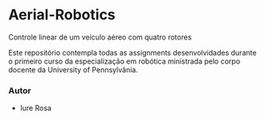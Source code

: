 # Aerial-Robotics
Controle linear de um veículo aéreo com quatro rotores

Este repositório contempla todas as assignments desenvolvidades durante o primeiro curso da especialização em robótica ministrada pelo corpo docente da University of Pennsylvânia.

### Autor

+ Iure Rosa
